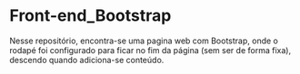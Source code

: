 # Front-end_Bootstrap
Nesse repositório, encontra-se uma pagina web com Bootstrap, onde o rodapé foi configurado para ficar no fim da página (sem ser de forma fixa), descendo quando adiciona-se conteúdo.
